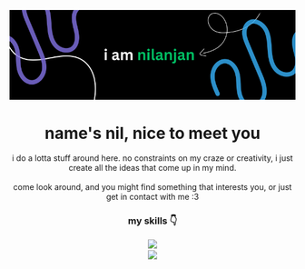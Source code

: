 ![its nilu!](iamnilanjan.png)

<h1 align="center">
  name's nil, nice to meet you
</h1>
<p align="center">
  i do a lotta stuff around here. no constraints on my craze or creativity, i just create all the ideas that come up in my mind.
  <br><br> come look around, and you might find something that interests you, or just get in contact with me :3
</p>
<h3 align="center">
  my skills 👇
</h3>
<p align="center">
  <a href="https://skillicons.dev">
    <img src="https://skillicons.dev/icons?i=cpp,js,docker,arduino&theme=dark" />
  </a>
  <br>
  <a href="https://skillicons.dev">
    <img src="https://skillicons.dev/icons?i=python,bash,vscode,linux,arch,vue&theme=dark" />
  </a>
</p>
<br>
